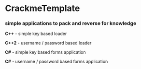 # CrackmeTemplate
### simple applications to pack and reverse for knowledge

**C++** - simple key based loader


**C++2** - username / password based loader


**C#** - simple key based forms application


**C#** - username / password based forms application
